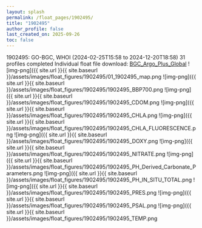 ```yaml
---
layout: splash
permalink: /float_pages/1902495/
title: "1902495"
author_profile: false
last_created_on: 2025-09-26
toc: false
---
```

 
1902495: GO-BGC, WHOI (2024-02-25T15:58 to 2024-12-20T18:58)
31 profiles completed
Individual float file download: [BGC_Argo_Plus_Global](https://ftp.soest.hawaii.edu/bgc_argo_plus/Individual_Floats/outliers_removed/1902495_Sprof_processed.nc)
![img-png]({{ site.url }}{{ site.baseurl }}/assets/images/float_figures/1902495/01_1902495_map.png
![img-png]({{ site.url }}{{ site.baseurl }}/assets/images/float_figures/1902495/1902495_BBP700.png
![img-png]({{ site.url }}{{ site.baseurl }}/assets/images/float_figures/1902495/1902495_CDOM.png
![img-png]({{ site.url }}{{ site.baseurl }}/assets/images/float_figures/1902495/1902495_CHLA.png
![img-png]({{ site.url }}{{ site.baseurl }}/assets/images/float_figures/1902495/1902495_CHLA_FLUORESCENCE.png
![img-png]({{ site.url }}{{ site.baseurl }}/assets/images/float_figures/1902495/1902495_DOXY.png
![img-png]({{ site.url }}{{ site.baseurl }}/assets/images/float_figures/1902495/1902495_NITRATE.png
![img-png]({{ site.url }}{{ site.baseurl }}/assets/images/float_figures/1902495/1902495_PH_Derived_Carbonate_Parameters.png
![img-png]({{ site.url }}{{ site.baseurl }}/assets/images/float_figures/1902495/1902495_PH_IN_SITU_TOTAL.png
![img-png]({{ site.url }}{{ site.baseurl }}/assets/images/float_figures/1902495/1902495_PRES.png
![img-png]({{ site.url }}{{ site.baseurl }}/assets/images/float_figures/1902495/1902495_PSAL.png
![img-png]({{ site.url }}{{ site.baseurl }}/assets/images/float_figures/1902495/1902495_TEMP.png
